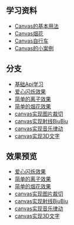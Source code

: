 ## 学习资料

- [Canvas的基本用法](https://developer.mozilla.org/zh-CN/docs/Web/API/Canvas_API/Tutorial/Basic_usage)
- [Canvas烟花](https://juejin.im/post/5b587f59e51d45191e0d04ae)
- [Canvas自行车](https://juejin.im/post/5bc34db36fb9a05d36350315)
- [Canvas的小案例](https://github.com/Array-Huang/canvas-learning)

## 分支

- [基础Api学习](https://github.com/BengBu-YueZhang/learn-canvas/tree/01_BaseApi)
- [爱心闪烁效果](https://github.com/BengBu-YueZhang/learn-canvas/tree/02_love_flashing)
- [简单的离子效果](https://github.com/BengBu-YueZhang/learn-canvas/tree/03_ball_line)
- [简单的烟花效果](https://github.com/BengBu-YueZhang/learn-canvas/tree/04_simple_fireworks)
- [canvas实现图片裁切](https://github.com/BengBu-YueZhang/learn-canvas/tree/05_simple_image_edit)
- [canvas实现射线BiuBiu]()
- [canvas实现音乐律动]()
- [canvas实现3D文字]()

## 效果预览

- [爱心闪烁效果](http://canvas.bengbuzhangyue.xyz/love/dist/)
- [简单的离子效果](http://canvas.bengbuzhangyue.xyz/ballline/dist/)
- [简单的烟花效果](http://canvas.bengbuzhangyue.xyz/simple_fireworks/dist/)
- [canvas实现图片裁切](http://canvas.bengbuzhangyue.xyz/simple_image_edit/dist/)
- [canvas实现射线BiuBiu]()
- [canvas实现音乐律动]()
- [canvas实现3D文字]()